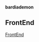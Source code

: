 #### bardiademon

## FrontEnd
[FrontEnd](https://github.com/bardiademon/restaurant-management-frontend)
